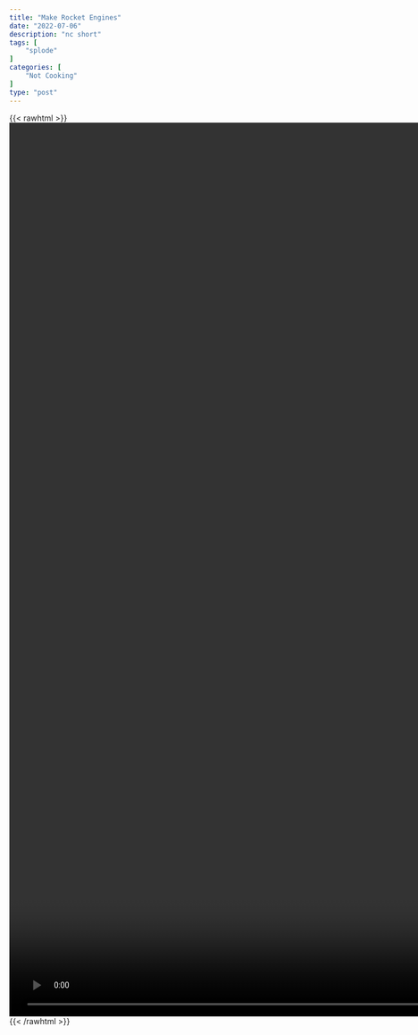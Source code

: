 ```yaml
---
title: "Make Rocket Engines"
date: "2022-07-06"
description: "nc short"
tags: [
    "splode"
]
categories: [
    "Not Cooking"
]
type: "post"
---
```

{{< rawhtml >}}
    <video style="height:40vh;width:auto" overflow="hidden" controls>
        <source src="https://clips.dev00ps.com/not_cooking/DIY%20Rocket%20Engines%20-%20Easy%20and%20Cheap%21.mp4" type="video/mp4"> 
    </video>
{{< /rawhtml >}}

